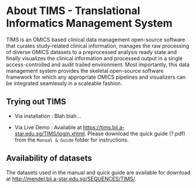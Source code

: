 # About TIMS - Translational Informatics Management System
TIMS is an OMICS based clinical data management open-source software that curates study-related clinical information, manages the raw processing of diverse OMICS datasets to a preprocessed analysis ready state and finally visualizes the clinical information and processed output in a single access-controlled and audit trailed environment. Most importantly, this data management system provides the skeletal open-source software framework for which any appropriate OMICS pipelines and visualizers can be integrated seamlessly in a scaleable fashion.

## Trying out TIMS
- Via installation : Blah blah...

- Via Live Demo : Available at https://tims.bii.a-star.edu.sg/TIMS/login.xhtml. Please download the quick guide (?.pdf) from the `Manual & Guide` folder for instructions.


## Availability of datasets
The datasets used in the manual and quick guide are available for download at http://mendel.bii.a-star.edu.sg/SEQUENCES/TIMS/. 